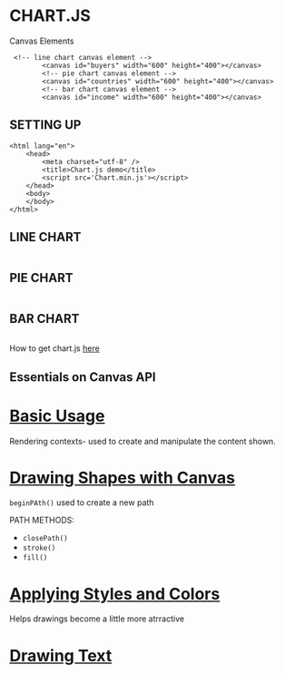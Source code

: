 # CHART.JS

Canvas Elements
```
 <!-- line chart canvas element -->
        <canvas id="buyers" width="600" height="400"></canvas>
        <!-- pie chart canvas element -->
        <canvas id="countries" width="600" height="400"></canvas>
        <!-- bar chart canvas element -->
        <canvas id="income" width="600" height="400"></canvas>
```
## SETTING UP
```
<html lang="en">
    <head>
        <meta charset="utf-8" />
        <title>Chart.js demo</title>
        <script src='Chart.min.js'></script>
    </head>
    <body>
    </body>
</html>
```
## LINE CHART
```

```
## PIE CHART 
```

```
## BAR CHART
```

```

How to get chart.js [here](https://www.chartjs.org/docs/latest/)

## Essentials on Canvas API

# [Basic Usage](https://developer.mozilla.org/en-US/docs/Web/API/Canvas_API/Tutorial/Basic_usage)
Rendering contexts- used to create and manipulate the content shown.
# [Drawing Shapes with Canvas](https://developer.mozilla.org/en-US/docs/Web/API/Canvas_API/Tutorial/Drawing_shapes)
`beginPAth()` used to create a new path

PATH METHODS:
- `closePath()`
- `stroke()`
- `fill()`
# [Applying Styles and Colors](https://developer.mozilla.org/en-US/docs/Web/API/Canvas_API/Tutorial/Applying_styles_and_colors)
Helps drawings become a little more atrractive

# [Drawing Text](https://developer.mozilla.org/en-US/docs/Web/API/Canvas_API/Tutorial/Drawing_text)


